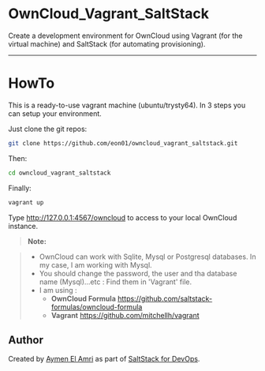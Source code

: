 # OwnCloud_Vagrant_SaltStack


Create a development environment for OwnCloud using Vagrant (for the virtual machine) and SaltStack (for automating provisioning).

----------


# HowTo


This is a ready-to-use vagrant machine (ubuntu/trysty64). In 3 steps you can setup your environment.

Just clone the git repos:

``` BASH
git clone https://github.com/eon01/owncloud_vagrant_saltstack.git
```    

Then:

``` BASH
cd owncloud_vagrant_saltstack
```

Finally:

``` BASH
vagrant up
```

Type http://127.0.0.1:4567/owncloud to access to your local OwnCloud instance.

> **Note:**

> - OwnCloud can work with Sqlite, Mysql or Postgresql databases. In my case, I am working with Mysql.
> - You should change the password, the user and tha database name (Mysql)...etc : Find them in 'Vagrant' file.
> - I am using :
>   - **OwnCloud Formula** https://github.com/saltstack-formulas/owncloud-formula
>   - **Vagrant** https://github.com/mitchellh/vagrant

## Author
Created by [Aymen El Amri](http://eon01.com/blog) as part of  [SaltStack for DevOps](https://leanpub.com/saltstackfordevops/).
